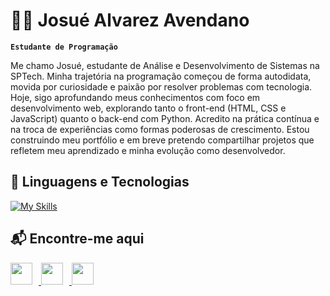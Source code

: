# 👨‍💻 Josué Alvarez Avendano

**`Estudante de Programação`**

Me chamo Josué, estudante de Análise e Desenvolvimento de Sistemas na SPTech. Minha trajetória na programação começou de forma autodidata, movida por curiosidade e paixão por resolver problemas com tecnologia.
Hoje, sigo aprofundando meus conhecimentos com foco em desenvolvimento web, explorando tanto o front-end (HTML, CSS e JavaScript) quanto o back-end com Python. Acredito na prática contínua e na troca de experiências como formas poderosas de crescimento.
Estou construindo meu portfólio e em breve pretendo compartilhar projetos que refletem meu aprendizado e minha evolução como desenvolvedor.

## 🤖 Linguagens e Tecnologias

[![My Skills](https://skillicons.dev/icons?i=python,html,css,js,mysql)](https://skillicons.dev)

## 📬 Encontre-me aqui

<div align="left">
  <a href="https://www.instagram.com/josu_2a/" target="_blank">
    <img src="https://img.shields.io/static/v1?message=Instagram&logo=instagram&label=&color=E4405F&logoColor=white&style=for-the-badge" height="35" style="margin-right: 10px;" />
  </a>
  <a href="mailto:josue.12sp@gmail.com" target="_blank">
    <img src="https://img.shields.io/static/v1?message=Gmail&logo=gmail&label=&color=D14836&logoColor=white&style=for-the-badge" height="35" style="margin-right: 10px;" />
  </a>
  <a href="https://www.linkedin.com/in/j2a-josue-alvarez-avendano/" target="_blank">
    <img src="https://img.shields.io/static/v1?message=LinkedIn&logo=linkedin&label=&color=0077B5&logoColor=white&style=for-the-badge" height="35" />
  </a>
</div>
